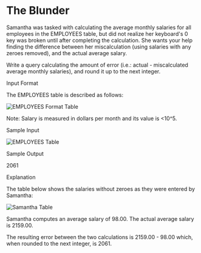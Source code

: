 # The Blunder
Samantha was tasked with calculating the average monthly salaries for all employees in the EMPLOYEES table, but did not realize her keyboard's 0 key was broken until after completing the calculation. She wants your help finding the difference between her miscalculation (using salaries with any zeroes removed), and the actual average salary.

Write a query calculating the amount of error (i.e.: actual - miscalculated average monthly salaries), and round it up to the next integer.

Input Format

The EMPLOYEES table is described as follows:

![EMPLOYEES Format Table](https://s3.amazonaws.com/hr-challenge-images/12893/1443817108-adc2235c81-1.png)

Note: Salary is measured in dollars per month and its value is <10^5.

Sample Input

![EMPLOYEES Table](https://s3.amazonaws.com/hr-challenge-images/12893/1443817161-299cc6eb7f-2.png)

Sample Output

2061


Explanation

The table below shows the salaries without zeroes as they were entered by Samantha:

![Samantha Table](https://s3.amazonaws.com/hr-challenge-images/12893/1443817229-eb00d44a3b-3.png)

Samantha computes an average salary of 98.00. The actual average salary is 2159.00.

The resulting error between the two calculations is 2159.00 - 98.00 which, when rounded to the next integer, is 2061.




